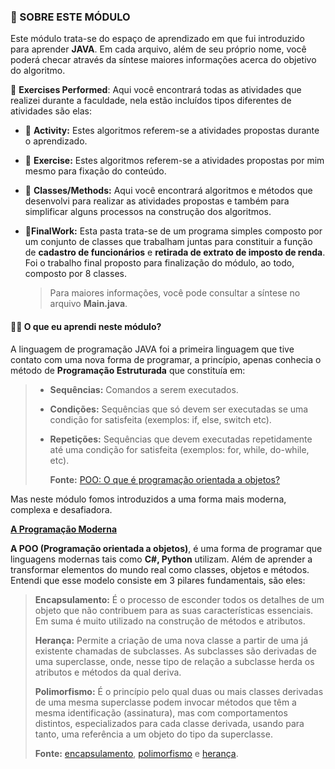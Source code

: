 ### :page_facing_up: SOBRE ESTE MÓDULO 

Este módulo trata-se do espaço de aprendizado em que fui introduzido para aprender **JAVA**. Em cada arquivo, além de seu próprio nome, você poderá checar através da síntese maiores informações acerca do objetivo do algoritmo.

:file_folder: **Exercises Performed**: Aqui você encontrará todas as atividades que realizei durante a faculdade, nela estão incluídos tipos diferentes de atividades são elas:

* :page_facing_up: **Activity:** Estes algoritmos referem-se a atividades propostas durante o aprendizado.

* :page_facing_up: **Exercise:** Estes algoritmos referem-se a atividades propostas por mim mesmo para fixação do conteúdo.

* :file_folder: **Classes/Methods:** Aqui você encontrará algoritmos e métodos que desenvolvi para realizar as atividades propostas e também para simplificar alguns processos na construção dos algoritmos.

* :open_file_folder:**FinalWork:** Esta pasta trata-se de um programa simples composto por um conjunto de classes que trabalham juntas para constituir a função de **cadastro de funcionários** e **retirada de extrato de imposto de renda**. Foi o trabalho final proposto para finalização do módulo, ao todo, composto por 8 classes. 

  > Para maiores informações, você pode consultar a síntese no arquivo **Main.java**.

#### :man_teacher: **O que eu aprendi neste módulo?** 

A linguagem de programação JAVA foi a primeira linguagem que tive contato com uma nova forma de programar, a princípio, apenas conhecia o método de **Programação Estruturada** que constituía em:

> * **Sequências:** Comandos a serem executados.
>
> * **Condições:** Sequências que só devem ser executadas se uma condição for satisfeita (exemplos: if, else, switch etc).
>
> * **Repetições:** Sequências que devem executadas repetidamente até uma condição for satisfeita (exemplos: for, while, do-while, etc).
>
>   **Fonte:** [POO: O que é programação orientada a objetos?](https://www.alura.com.br/artigos/poo-programacao-orientada-a-objetos)

Mas neste módulo fomos introduzidos a uma forma mais moderna, complexa e desafiadora. 

<u>**A Programação Moderna**</u>

**A POO (Programação orientada a objetos)**, é uma forma de programar que linguagens modernas tais como **C#, Python** utilizam. Além de aprender a transformar elementos do mundo real como classes, objetos e métodos. Entendi que esse modelo consiste em 3 pilares fundamentais, são eles:

> **Encapsulamento:** É o processo de esconder todos os detalhes de um objeto que não contribuem para as suas características essenciais. Em suma é muito utilizado na construção de métodos e atributos.
>
> **Herança:** Permite a criação de  uma nova classe a partir de uma já existente chamadas de subclasses. As subclasses são derivadas de uma superclasse, onde, nesse tipo de relação a subclasse herda os atributos e métodos da qual deriva.
>
> **Polimorfismo:** É o princípio pelo qual duas ou mais classes derivadas de uma mesma superclasse podem invocar métodos que têm a mesma identificação (assinatura), mas com comportamentos distintos, especializados para cada classe derivada, usando para tanto, uma referência a um objeto do tipo da superclasse.
>
> **Fonte:** [encapsulamento](https://web.tecgraf.puc-rio.br/~marcio/cursos/oo/encapsul.htm), [polimorfismo](https://www.dca.fee.unicamp.br/cursos/PooJava/polimorf/index.html#:~:text=Polimorfismo%20%C3%A9%20o%20princ%C3%ADpio%20pelo,objeto%20do%20tipo%20da%20superclasse.) e [herança](https://br.ccm.net/contents/414-poo-heranca#:~:text=A%20heran%C3%A7a%20%C3%A9%20um%20princ%C3%ADpio,e%20m%C3%A9todos%20da%20qual%20deriva.).
